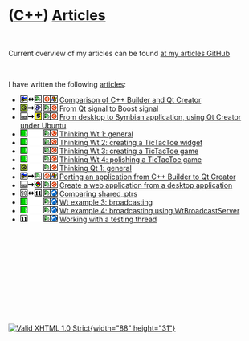 



 

 

 

 

 

([C++](Cpp.htm)) [Articles](CppArticle.htm)
===========================================

 

Current overview of my articles can be found [at my articles
GitHub](https://github.com/richelbilderbeek/articles)

 

I have written the following [articles](CppArticle.htm):

-   ![C++ Builder](PicCppBuilder.png)![versus](PicCompare.png)![Qt
    Creator](PicQtCreator.png)
    ![Ubuntu](PicUbuntu.png)![Windows](PicWindows.png) [Comparison of
    C++ Builder and Qt Creator](CppCompareCppBuilderAndQtCreator.htm)
-   ![Qt](PicQt.png)![to](PicTo.png)![Boost](PicBoost.png) ![Qt
    Creator](PicQtCreator.png)![Ubuntu](PicUbuntu.png) [From Qt signal
    to Boost signal](CppFromQtSignalToBoostSignal.htm)
-   ![Desktop](PicDesktop.png)![to](PicTo.png)![Symbian](PicSymbian.png)
    ![Qt Creator](PicQtCreator.png)![Ubuntu](PicUbuntu.png) [From
    desktop to Symbian application, using Qt Creator under
    Ubuntu](CppFromQtCreatorUbuntuDesktopToSymbian.htm)
-   ![Wt](PicWt.png)![ ](PicSpacer.png)![ ](PicSpacer.png) ![Qt
    Creator](PicQtCreator.png)![Ubuntu](PicUbuntu.png) [Thinking Wt 1:
    general](CppThinkingWt1.htm)
-   ![Wt](PicWt.png)![ ](PicSpacer.png)![ ](PicSpacer.png) ![Qt
    Creator](PicQtCreator.png)![Ubuntu](PicUbuntu.png) [Thinking Wt 2:
    creating a TicTacToe widget](CppThinkingWt2.htm)
-   ![Wt](PicWt.png)![ ](PicSpacer.png)![ ](PicSpacer.png) ![Qt
    Creator](PicQtCreator.png)![Ubuntu](PicUbuntu.png) [Thinking Wt 3:
    creating a TicTacToe game](CppThinkingWt3.htm)
-   ![Wt](PicWt.png)![ ](PicSpacer.png)![ ](PicSpacer.png) ![Qt
    Creator](PicQtCreator.png)![Ubuntu](PicUbuntu.png) [Thinking Wt 4:
    polishing a TicTacToe game](CppThinkingWt4.htm)
-   ![Qt](PicQt.png)![ ](PicSpacer.png)![ ](PicSpacer.png) ![Qt
    Creator](PicQtCreator.png)![Ubuntu](PicUbuntu.png) [Thinking Qt 1:
    general](CppThinkingQt1.htm)
-   ![C++ Builder](PicCppBuilder.png)![to](PicTo.png)![Qt
    Creator](PicQtCreator.png)
    ![Ubuntu](PicUbuntu.png)![Windows](PicWindows.png) [Porting an
    application from C++ Builder to Qt
    Creator](CppFromCppBuilderToQtCreator.htm)
-   ![Desktop](PicDesktop.png)![to](PicTo.png)![Web](PicWeb.png) ![Qt
    Creator](PicQtCreator.png)![Ubuntu](PicUbuntu.png) [Create a web
    application from a desktop
    application](CppFromDesktopToWebApplication.htm)
-   ![C++98](PicCpp98.png)![versus](PicCompare.png)![C++11](PicCpp11.png)
    ![Qt Creator](PicQtCreator.png)![Lubuntu](PicLubuntu.png) [Comparing
    shared\_ptrs](CppCompareShared_ptrs.htm)
-   ![Wt](PicWt.png)![ ](PicSpacer.png)![ ](PicSpacer.png) ![Qt
    Creator](PicQtCreator.png)![Lubuntu](PicLubuntu.png) [Wt example 3:
    broadcasting](CppWtExample3.htm)
-   ![Wt](PicWt.png)![ ](PicSpacer.png)![ ](PicSpacer.png) ![Qt
    Creator](PicQtCreator.png)![Lubuntu](PicLubuntu.png) [Wt example 4:
    broadcasting using WtBroadcastServer](CppWtExample4.htm)
-   ![C++11](PicCpp11.png)![ ](PicSpacer.png)![ ](PicSpacer.png) ![Qt
    Creator](PicQtCreator.png)![Lubuntu](PicLubuntu.png) [Working with a
    testing thread](CppTestingThread.htm)

 

 

 

 

 





 

[![Valid XHTML 1.0 Strict](valid-xhtml10.png){width="88"
height="31"}](http://validator.w3.org/check?uri=referer)
